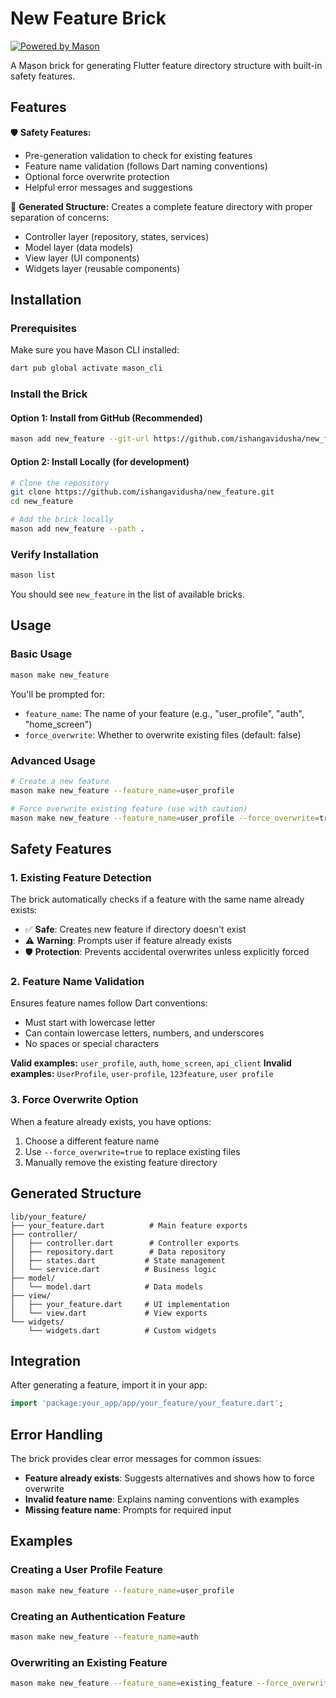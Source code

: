# New Feature Brick

[![Powered by Mason](https://img.shields.io/endpoint?url=https%3A%2F%2Ftinyurl.com%2Fmason-badge)](https://github.com/felangel/mason)

A Mason brick for generating Flutter feature directory structure with built-in safety features.

## Features

🛡️ **Safety Features:**
- Pre-generation validation to check for existing features
- Feature name validation (follows Dart naming conventions)
- Optional force overwrite protection
- Helpful error messages and suggestions

📁 **Generated Structure:**
Creates a complete feature directory with proper separation of concerns:
- Controller layer (repository, states, services)
- Model layer (data models)
- View layer (UI components)
- Widgets layer (reusable components)

## Installation

### Prerequisites
Make sure you have Mason CLI installed:
```bash
dart pub global activate mason_cli
```

### Install the Brick

#### Option 1: Install from GitHub (Recommended)
```bash
mason add new_feature --git-url https://github.com/ishangavidusha/new_feature
```

#### Option 2: Install Locally (for development)
```bash
# Clone the repository
git clone https://github.com/ishangavidusha/new_feature.git
cd new_feature

# Add the brick locally
mason add new_feature --path .
```

### Verify Installation
```bash
mason list
```
You should see `new_feature` in the list of available bricks.

## Usage

### Basic Usage
```bash
mason make new_feature
```

You'll be prompted for:
- `feature_name`: The name of your feature (e.g., "user_profile", "auth", "home_screen")
- `force_overwrite`: Whether to overwrite existing files (default: false)

### Advanced Usage
```bash
# Create a new feature
mason make new_feature --feature_name=user_profile

# Force overwrite existing feature (use with caution)
mason make new_feature --feature_name=user_profile --force_overwrite=true
```

## Safety Features

### 1. Existing Feature Detection
The brick automatically checks if a feature with the same name already exists:
- ✅ **Safe**: Creates new feature if directory doesn't exist
- ⚠️ **Warning**: Prompts user if feature already exists
- 🛡️ **Protection**: Prevents accidental overwrites unless explicitly forced

### 2. Feature Name Validation
Ensures feature names follow Dart conventions:
- Must start with lowercase letter
- Can contain lowercase letters, numbers, and underscores
- No spaces or special characters

**Valid examples:** `user_profile`, `auth`, `home_screen`, `api_client`
**Invalid examples:** `UserProfile`, `user-profile`, `123feature`, `user profile`

### 3. Force Overwrite Option
When a feature already exists, you have options:
1. Choose a different feature name
2. Use `--force_overwrite=true` to replace existing files
3. Manually remove the existing feature directory

## Generated Structure

```
lib/your_feature/
├── your_feature.dart          # Main feature exports
├── controller/
│   ├── controller.dart        # Controller exports
│   ├── repository.dart        # Data repository
│   ├── states.dart           # State management
│   └── service.dart          # Business logic
├── model/
│   └── model.dart            # Data models
├── view/
│   ├── your_feature.dart     # UI implementation
│   └── view.dart             # View exports
└── widgets/
    └── widgets.dart          # Custom widgets
```

## Integration

After generating a feature, import it in your app:

```dart
import 'package:your_app/app/your_feature/your_feature.dart';
```

## Error Handling

The brick provides clear error messages for common issues:

- **Feature already exists**: Suggests alternatives and shows how to force overwrite
- **Invalid feature name**: Explains naming conventions with examples
- **Missing feature name**: Prompts for required input

## Examples

### Creating a User Profile Feature
```bash
mason make new_feature --feature_name=user_profile
```

### Creating an Authentication Feature
```bash
mason make new_feature --feature_name=auth
```

### Overwriting an Existing Feature
```bash
mason make new_feature --feature_name=existing_feature --force_overwrite=true
```
